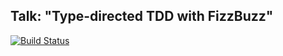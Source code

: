 ## Talk: "Type-directed TDD with FizzBuzz"

[![Build Status](https://travis-ci.org/FranklinChen/talk-on-type-directed-tdd-with-fizzbuzz.png)](https://travis-ci.org/FranklinChen/talk-on-type-directed-tdd-with-fizzbuzz)
